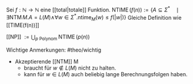Sei $f: \mathbb{N} \rightarrow \mathbb{N}$ eine [[total|totale]] Funktion.
$\operatorname{NTIME}(f(n)):=\left\{A \subseteq \Sigma^* \quad \mid \quad \exists \operatorname{NTM} M . A=L(M) \wedge\right. \left.\forall w \in \Sigma^* . \operatorname{ntime}_M(w) \leq f(|w|)\right\}$
Gleiche Definition wie [[TIME(f(n))]]

[[NP]] $:=\bigcup_{p \text { Polynom }} \operatorname{NTIME}(p(n))$

Wichtige Anmerkungen: #theo/wichtig 
- Akzeptierende [[NTM]] M
	- braucht für $w \notin L(M)$ nicht zu halten.
	- kann für $w \in L(M)$ auch beliebig lange Berechnungsfolgen haben.
